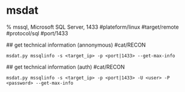 # msdat

% mssql, Microsoft SQL Server, 1433
#plateform/linux  #target/remote  #protocol/sql  #port/1433 



## get technical information (annonymous)
#cat/RECON
```
msdat.py mssqlinfo -s <target_ip> -p <port|1433> --get-max-info
```

## get technical information (auth)
#cat/RECON
```
msdat.py mssqlinfo -s <target_ip> -p <port|1433> -U <user> -P <password> --get-max-info
```

